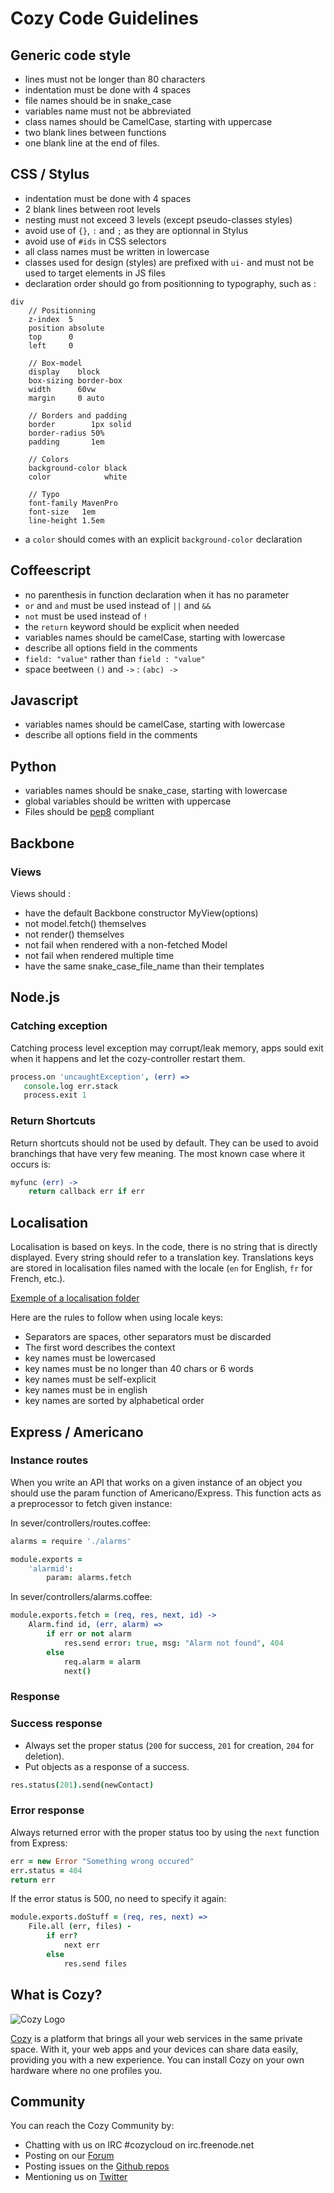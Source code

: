 # Cozy Code Guidelines

## Generic code style

* lines must not be longer than 80 characters
* indentation must be done with 4 spaces
* file names should be in snake\_case
* variables name must not be abbreviated
* class names should be CamelCase, starting with uppercase
* two blank lines between functions
* one blank line at the end of files.

## CSS / Stylus

* indentation must be done with 4 spaces
* 2 blank lines between root levels
* nesting must not exceed 3 levels (except pseudo-classes styles)
* avoid use of `{}`, `:` and `;` as they are optionnal in Stylus
* avoid use of `#ids` in CSS selectors
* all class names must be written in lowercase
* classes used for design (styles) are prefixed with `ui-` and must not be
used to target elements in JS files
* declaration order should go from positionning to typography, such as :

```stylus
div
    // Positionning
    z-index  5
    position absolute
    top      0
    left     0

    // Box-model
    display    block
    box-sizing border-box
    width      60vw
    margin     0 auto

    // Borders and padding
    border        1px solid
    border-radius 50%
    padding       1em

    // Colors
    background-color black
    color            white

    // Typo
    font-family MavenPro
    font-size   1em
    line-height 1.5em
```

* a `color` should comes with an explicit `background-color` declaration


## Coffeescript

* no parenthesis in function declaration when it has no parameter
* `or` and `and` must be used instead of `||` and `&&`
* `not` must be used instead of `!`
* the `return` keyword should be explicit when needed
* variables names should be camelCase, starting with lowercase
* describe all options field in the comments
* `field: "value"` rather than `field : "value"`
* space beetween `()` and `->` : `(abc) ->`

## Javascript

* variables names should be camelCase, starting with lowercase
* describe all options field in the comments

## Python

* variables names should be snake\_case, starting with lowercase
* global variables should be written with uppercase
* Files should be [pep8](http://www.python.org/dev/peps/pep-0008/) compliant

## Backbone

### Views

Views should :
- have the default Backbone constructor MyView(options)
- not model.fetch() themselves
- not render() themselves
- not fail when rendered with a non-fetched Model
- not fail when rendered multiple time
- have the same snake\_case\_file\_name than their templates


## Node.js

### Catching exception

Catching process level exception may corrupt/leak memory, apps sould exit when
it happens and let the cozy-controller restart them.

```coffee
process.on 'uncaughtException', (err) =>
   console.log err.stack
   process.exit 1
```
### Return Shortcuts

Return shortcuts should not be used by default. They can be used to avoid branchings that have very few meaning. The most known case where it occurs is:

```coffeescript
myfunc (err) ->
    return callback err if err
```

## Localisation

Localisation is based on keys. In the code, there is no string that is directly displayed. Every string should refer to a translation key. Translations keys are stored in localisation files named with the locale (`en` for English, `fr` for French, etc.).

[Exemple of a localisation folder](https://github.com/cozy/cozy-home/tree/master/client/app/locales)

Here are the rules to follow when using locale keys:

* Separators are spaces, other separators must be discarded
* The first word describes the context
* key names must be lowercased
* key names must be no longer than 40 chars or 6 words
* key names must be self-explicit
* key names must be in english
* key names are sorted by alphabetical order


## Express / Americano

### Instance routes

When you write an API that works on a given instance of an object you should
use the param function of Americano/Express. This function acts as a
preprocessor to fetch given instance:

In sever/controllers/routes.coffee:

```coffee
alarms = require './alarms'

module.exports =
    'alarmid':
        param: alarms.fetch
```

In sever/controllers/alarms.coffee:

```coffee
module.exports.fetch = (req, res, next, id) ->
    Alarm.find id, (err, alarm) =>
        if err or not alarm
            res.send error: true, msg: "Alarm not found", 404
        else
            req.alarm = alarm
            next()
```


### Response

### Success response

* Always set the proper status (`200` for success, `201` for creation, `204` for deletion).
* Put objects as a response of a success.

```coffeescript
res.status(201).send(newContact)
```

### Error response

Always returned error with the proper status too by using the `next` function from Express:

```coffeescript
err = new Error "Something wrong occured"
err.status = 404
return err
```

If the error status is 500, no need to specify it again:

```coffee
module.exports.doStuff = (req, res, next) =>
    File.all (err, files) -
        if err?
            next err
        else
            res.send files
```

## What is Cozy?

![Cozy Logo](https://raw.github.com/mycozycloud/cozy-setup/gh-pages/assets/images/happycloud.png)

[Cozy](http://cozy.io) is a platform that brings all your web services in the
same private space.  With it, your web apps and your devices can share data
easily, providing you with a new experience. You can install Cozy on your own
hardware where no one profiles you.

## Community

You can reach the Cozy Community by:

* Chatting with us on IRC #cozycloud on irc.freenode.net
* Posting on our [Forum](https://groups.google.com/forum/?fromgroups#!forum/cozy-cloud)
* Posting issues on the [Github repos](https://github.com/mycozycloud/)
* Mentioning us on [Twitter](http://twitter.com/mycozycloud)
